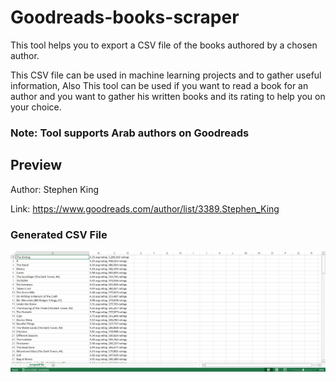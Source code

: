 # Goodreads-books-scraper

This tool helps you to export a CSV file of the books authored by a chosen author.

This CSV file can be used in machine learning projects and to gather useful information, Also This tool can be used if you want to read a book for an author and you want to gather his written books and its rating to help you on your choice.
### Note: Tool supports Arab authors on Goodreads

## Preview
Author: Stephen King

Link: https://www.goodreads.com/author/list/3389.Stephen_King

### Generated CSV File
![](https://github.com/MohamedMedhat21/Goodreads-books-scraper/blob/main/media/Screenshot%202022-04-16%20181231.png)
